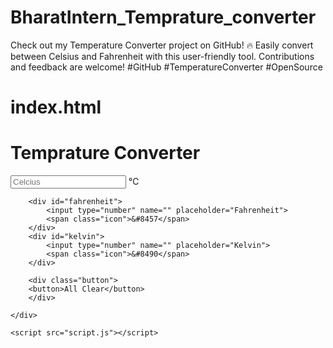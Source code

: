 # BharatIntern_Temprature_converter
Check out my Temperature Converter project on GitHub! 🔥 Easily convert between Celsius and Fahrenheit with this user-friendly tool. Contributions and feedback are welcome! #GitHub #TemperatureConverter #OpenSource

# index.html

<!DOCTYPE html>
<html lang="en">

<head>
    <meta charset="UTF-8">
    <meta name="viewport" content="width=device-width, initial-scale=1.0">
    <title>Temprature Converter</title>
    <link rel="stylesheet" href="style.css">
</head>

<body>
    <div class="container">
        <div class="title">
            <h1>Temprature Converter</h1>
            <span class="Temprature-icon"><i class="fa-solid fa-temperature-three-quarters"></i></span>
        </div>
        <div id="celcius">
            <input type="number" name="" placeholder="Celcius">
            <span class="icon">&#8451</span>
        </div>
    
        <div id="fahrenheit">
            <input type="number" name="" placeholder="Fahrenheit">
            <span class="icon">&#8457</span>
        </div>
        <div id="kelvin">
            <input type="number" name="" placeholder="Kelvin">
            <span class="icon">&#8490</span>
        </div>

        <div class="button">
        <button>All Clear</button>
        </div>

    </div>

    <script src="script.js"></script>
</body>

</html>
